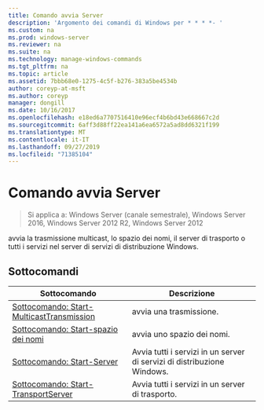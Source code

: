 ```yaml
---
title: Comando avvia Server
description: 'Argomento dei comandi di Windows per * * * *- '
ms.custom: na
ms.prod: windows-server
ms.reviewer: na
ms.suite: na
ms.technology: manage-windows-commands
ms.tgt_pltfrm: na
ms.topic: article
ms.assetid: 7bbb68e0-1275-4c5f-b276-383a5be4534b
author: coreyp-at-msft
ms.author: coreyp
manager: dongill
ms.date: 10/16/2017
ms.openlocfilehash: e18ed6a7707516410e96ecf4b6bd43e668667c2d
ms.sourcegitcommit: 6aff3d88ff22ea141a6ea6572a5ad8dd6321f199
ms.translationtype: MT
ms.contentlocale: it-IT
ms.lasthandoff: 09/27/2019
ms.locfileid: "71385104"
---
```

# <a name="the-start-server-command"></a>Comando avvia Server

>Si applica a: Windows Server (canale semestrale), Windows Server 2016, Windows Server 2012 R2, Windows Server 2012

avvia la trasmissione multicast, lo spazio dei nomi, il server di trasporto o tutti i servizi nel server di servizi di distribuzione Windows.
## <a name="subcommands"></a>Sottocomandi
|Sottocomando|Descrizione|
|-------|--------|
|[Sottocomando: Start-MulticastTransmission](subcommand-start-multicasttransmission.md)|avvia una trasmissione.|
|[Sottocomando: Start-spazio dei nomi](subcommand-start-namespace.md)|avvia uno spazio dei nomi.|
|[Sottocomando: Start-Server](subcommand-start-server.md)|Avvia tutti i servizi in un server di servizi di distribuzione Windows.|
|[Sottocomando: Start-TransportServer](subcommand-start-transportserver.md)|Avvia tutti i servizi in un server di trasporto.|
